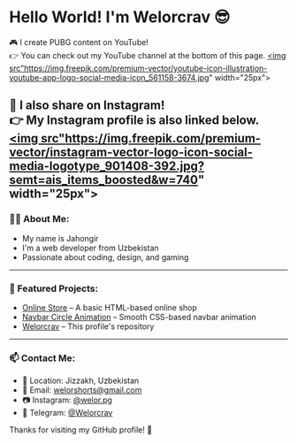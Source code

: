 # Hello World! I'm Welorcrav 😎

🎮 I create PUBG content on YouTube!  
👉 You can check out my YouTube channel at the bottom of this page.
<a href="https://www.youtube.com/@WelorPubgm">
  <img src"https://img.freepik.com/premium-vector/youtube-icon-illustration-youtube-app-logo-social-media-icon_561158-3674.jpg" width="25px">
<a/>

📸 I also share on Instagram!  
👉 My Instagram profile is also linked below.
<a href="https://www.instagram.com/welor.pg/">
  <img src"https://img.freepik.com/premium-vector/instagram-vector-logo-icon-social-media-logotype_901408-392.jpg?semt=ais_items_boosted&w=740" width="25px">
<a/>
---

### 👨‍💻 About Me:
- My name is Jahongir  
- I'm a web developer from Uzbekistan  
- Passionate about coding, design, and gaming

---

### 📌 Featured Projects:
- [Online Store](https://github.com/Welorcrav/online-store) – A basic HTML-based online shop  
- [Navbar Circle Animation](https://github.com/Welorcrav/navbar-circle-animation) – Smooth CSS-based navbar animation  
- [Welorcrav](https://github.com/Welorcrav/Welorcrav) – This profile's repository

---

### 📫 Contact Me:
- 📍 Location: Jizzakh, Uzbekistan  
- 📧 Email: welorshorts@gmail.com  
- 📷 Instagram: [@welor.pg](https://instagram.com/welor.pg)  
- 💬 Telegram: [@Welorcrav](https://t.me/Welorcrav)

Thanks for visiting my GitHub profile! 🌟
